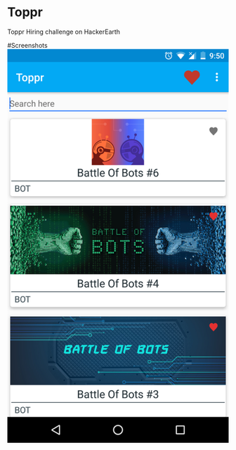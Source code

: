# Toppr
Toppr Hiring challenge on HackerEarth

#Screenshots
![Alt text](https://github.com/GurpreetSK95/Toppr/blob/master/Screenshots/Screenshot_20160925-215052.png?raw=true "Optional Title")


